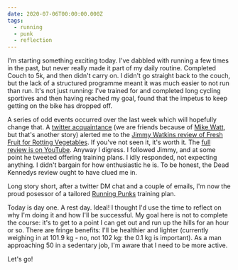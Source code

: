 ```yaml
---
date: 2020-07-06T00:00:00.000Z
tags:
  - running
  - punk
  - reflection
---
```


I'm starting something exciting today. I've dabbled with running a few times in
the past, but never really made it part of my daily routine. Completed Couch to 5k,
and then didn't carry on. I didn't go straight back to the couch, but the lack of
a structured programme meant it was much easier to not run than run. It's not just
running: I've trained for and completed long cycling sportives and then having
reached my goal, found that the impetus to keep getting on the bike has dropped off.

A series of odd events occurred over the last week which will hopefully change that.
A [twitter acquaintance](https://twitter.com/CorporateGorila) (we are friends because of
[Mike Watt](http://www.mikewatt.com/), but that's another story) alerted me to the
[Jimmy Watkins review of Fresh Fruit for Rotting Vegetables](https://twitter.com/BiggyTimmkins/status/1277896047554109440?s=20). If you've not seen it, it's worth it.
The [full review is on YouTube](https://www.youtube.com/watch?v=vuYJe_pt30s).
Anyway I digress. I followed Jimmy, and at some point he tweeted offering training plans.
I idly responded, not expecting anything. I didn't bargain for how enthusiastic he is.
To be honest, the Dead Kennedys review ought to have clued me in.

Long story short, after a twitter DM chat and a couple of emails, I'm now the
proud posessor of a tailored [Running Punks](https://www.runningpunks.com/) training
plan.

Today is day one. A rest day. Ideal!
I thought I'd use the time to reflect on why I'm doing it and how I'll be successful.
My goal here is not to complete the course: it's to get to a point I can get out and run
up the hills for an hour or so. There are fringe benefits: I'll be healthier and lighter
(currently weighing in at 101.9 kg - no, not 102 kg: the 0.1 kg is important). As a 
man approaching 50 in a sedentary job, I'm aware that I need to be more active.

Let's go!
